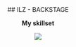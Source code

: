 <div align="center">
  ## ILZ - BACKSTAGE
</div>

<!--
**MccXaccess/MccXaccess** is a ✨ _special_ ✨ repository because its `README.md` (this file) appears on your GitHub profile.

Here are some ideas to get you started:

- 🔭 I’m currently working on ...
- 🌱 I’m currently learning ...
- 👯 I’m looking to collaborate on ...
- 🤔 I’m looking for help with ...
- 💬 Ask me about ...
- 📫 How to reach me: ...
- 😄 Pronouns: ...
- ⚡ Fun fact: ...
[![My Skills](https://skillicons.dev/icons?i=bash)](https://skillicons.dev)
-->
<p align="center"><b>My skillset</b></p>
<p align="center">
  <a href="https://skillicons.dev">
    <img src="https://skillicons.dev/icons?i=git,bash,cs,github,js,linux,nodejs,postgres" />
  </a>
</p>

